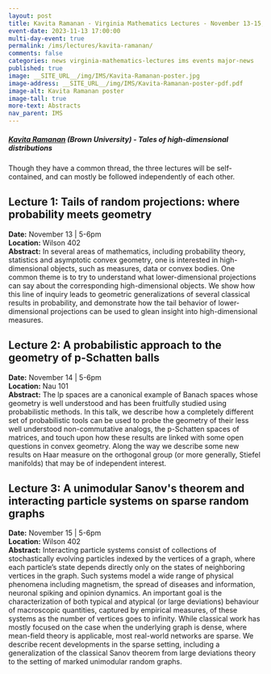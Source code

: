 ```yaml
---
layout: post
title: Kavita Ramanan - Virginia Mathematics Lectures - November 13-15, 2023
event-date: 2023-11-13 17:00:00
multi-day-event: true
permalink: /ims/lectures/kavita-ramanan/
comments: false
categories: news virginia-mathematics-lectures ims events major-news
published: true
image: __SITE_URL__/img/IMS/Kavita-Ramanan-poster.jpg
image-address: __SITE_URL__/img/IMS/Kavita-Ramanan-poster-pdf.pdf
image-alt: Kavita Ramanan poster
image-tall: true
more-text: Abstracts
nav_parent: IMS
---
```


<h5 class="mt-1 mb-1"><a href="https://www.brown.edu/academics/applied-mathematics/faculty/kavita-ramanan/home">Kavita Ramanan</a> (Brown University) - Tales of high-dimensional distributions</h5>

Though they have a common thread, the three lectures will be self-contained, and can mostly be followed independently of each other.

<!--more-->
<h2>Lecture 1: Tails of random projections: where probability meets geometry</h2>
<p><strong>Date:</strong> November 13 | 5-6pm<br>
<strong>Location:</strong> Wilson 402<br>
<strong>Abstract:</strong> In several areas of mathematics, including probability theory, statistics and asymptotic convex geometry, one is interested in high-dimensional objects, such as measures, data or convex bodies. One common theme is to try to understand what lower-dimensional projections can say about the corresponding high-dimensional objects. We show how this line of inquiry leads to geometric generalizations of several classical results in probability, and demonstrate how the tail behavior of lower-dimensional projections can be used to glean insight into high-dimensional measures.</p>

<h2>Lecture 2: A probabilistic approach to the geometry of p-Schatten balls</h2>
<p><strong>Date:</strong> November 14 | 5-6pm<br>
<strong>Location:</strong> Nau 101<br>
<strong>Abstract:</strong> The lp spaces are a canonical example of Banach spaces whose geometry is well understood and has been fruitfully studied using probabilistic methods. In this talk, we describe how a completely different set of probabilistic tools can be used to probe the geometry of their less well understood non-commutative analogs, the p-Schatten spaces of matrices, and touch upon how these results are linked with some open questions in convex geometry. Along the way we describe some new results on Haar measure on the orthogonal group (or more generally, Stiefel manifolds) that may be of independent interest.</p>

<h2>Lecture 3: A unimodular Sanov's theorem and interacting particle systems on sparse random graphs</h2>
<p><strong>Date:</strong> November 15 | 5-6pm<br>
<strong>Location:</strong> Wilson 402<br>
<strong>Abstract:</strong> Interacting particle systems consist of collections of stochastically evolving particles indexed by the vertices of a graph, where each particle’s state depends directly only on the states of neighboring vertices in the graph. Such systems model a wide range of physical phenomena including magnetism, the spread of diseases and information, neuronal spiking and opinion dynamics. An important goal is the characterization of both typical and atypical (or large deviations) behaviour of macroscopic quantities, captured by empirical measures, of these systems as the number of vertices goes to infinity. While classical work has mostly focused on the case when the underlying graph is dense, where mean-field theory is applicable, most real-world networks are sparse. We describe recent developments in the sparse setting, including a generalization of the classical Sanov theorem from large deviations theory to the setting of marked unimodular random graphs.</p>
